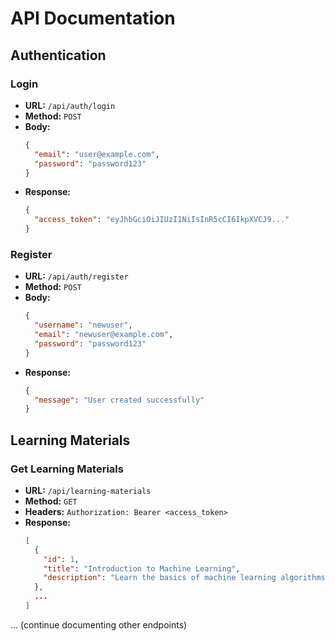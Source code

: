 # API Documentation

## Authentication

### Login
- **URL:** `/api/auth/login`
- **Method:** `POST`
- **Body:**
  ```json
  {
    "email": "user@example.com",
    "password": "password123"
  }
  ```
- **Response:**
  ```json
  {
    "access_token": "eyJhbGciOiJIUzI1NiIsInR5cCI6IkpXVCJ9..."
  }
  ```

### Register
- **URL:** `/api/auth/register`
- **Method:** `POST`
- **Body:**
  ```json
  {
    "username": "newuser",
    "email": "newuser@example.com",
    "password": "password123"
  }
  ```
- **Response:**
  ```json
  {
    "message": "User created successfully"
  }
  ```

## Learning Materials

### Get Learning Materials
- **URL:** `/api/learning-materials`
- **Method:** `GET`
- **Headers:** `Authorization: Bearer <access_token>`
- **Response:**
  ```json
  [
    {
      "id": 1,
      "title": "Introduction to Machine Learning",
      "description": "Learn the basics of machine learning algorithms"
    },
    ...
  ]
  ```

... (continue documenting other endpoints)